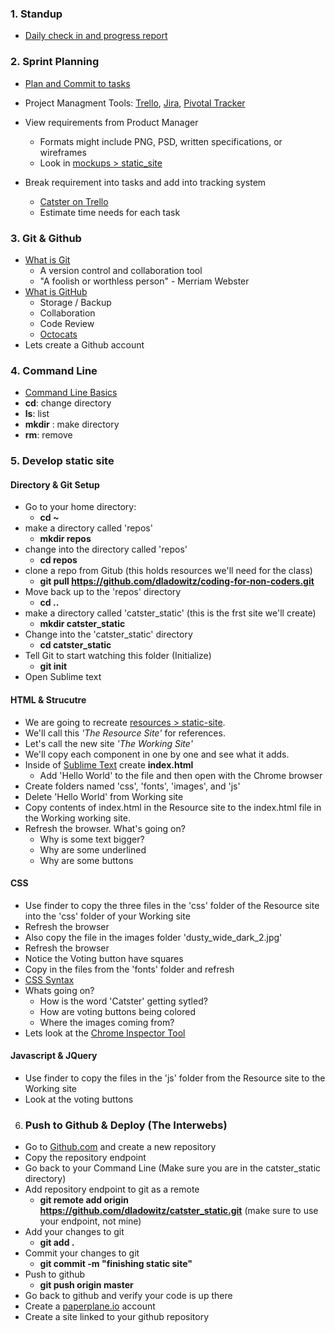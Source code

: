 ### 1. Standup
* [Daily check in and progress report](https://en.wikipedia.org/wiki/Stand-up_meeting)

### 2. Sprint Planning
* [Plan and Commit to tasks](http://scrummethodology.com/scrum-meetings/)
* Project Managment Tools: 	[Trello](http:www.trello.com), [Jira](https://www.atlassian.com/software/jira), [Pivotal Tracker](http://www.pivotaltracker.com/)
* View requirements from Product Manager 
	* Formats might include PNG, PSD, written specifications, or wireframes
	* Look in [mockups > static_site](https://github.com/dladowitz/coding-for-non-coders/tree/master/mockups/static_site)

* Break requirement into tasks and add into tracking system
	* [Catster on Trello](https://trello.com/b/A8z9nktd/catster) 
	* Estimate time needs for each task

### 3. Git & Github
* [What is Git](http://readwrite.com/2013/09/30/understanding-github-a-journey-for-beginners-part-1)
	*  A version control and collaboration tool 
	* "A foolish or worthless person" - Merriam Webster	 	
* [What is GitHub](https://github.com/)
	* Storage / Backup
	* Collaboration
	* Code Review
	* [Octocats](https://octodex.github.com/)
* Lets create a Github account

### 4. Command Line
* [Command Line Basics](http://linuxcommand.org/learning_the_shell.php)
* **cd**: change directory
* **ls**: list
* **mkdir** : make directory
* **rm**: remove

### 5. Develop static site
#### Directory & Git Setup
* Go to your home directory: 
 	* **cd ~**
* make a directory called 'repos'
	* **mkdir repos**
* change into the directory called 'repos'
	* **cd repos**
* clone a repo from Gitub (this holds resources we'll need for the class)
	* **git pull https://github.com/dladowitz/coding-for-non-coders.git** 
* Move back up to the 'repos' directory	
	* **cd ..**
* make a directory called 'catster_static' (this is the frst site we'll create)
	* **mkdir catster_static**
* Change into the 'catster_static' directory	
	* **cd catster_static**
* Tell Git to start watching this folder (Initialize)
	* **git init**
* Open Sublime text

#### HTML & Strucutre
* We are going to recreate [resources > static-site](https://github.com/dladowitz/coding-for-non-coders/tree/master/resources/static_site). 
* We'll call this *'The Resource Site'* for references.
* Let's call the new site *'The Working Site'*
* We'll copy each component in one by one and see what it adds. 
* Inside of [Sublime Text](http://www.sublimetext.com/3) create **index.html**
	* Add 'Hello World' to the file and then open with the Chrome browser  
* Create folders named 'css', 'fonts', 'images', and 'js'
* Delete 'Hello World' from Working site
* Copy contents of index.html in the Resource site to the index.html file in the Working working site.
* Refresh the browser. What's going on?
	 * Why is some text bigger?
	 * Why are some underlined
	 * Why are some buttons

#### CSS
* Use finder to copy the three files in the 'css' folder of the Resource site into the 'css' folder of your Working site
* Refresh the browser
* Also copy the file in the images folder 'dusty_wide_dark_2.jpg'
* Refresh the browser
* Notice the Voting button have squares
* Copy in the files from the 'fonts' folder and refresh
* [CSS Syntax](http://www.w3schools.com/css/css_syntax.asp)
* Whats going on?
	* How is the word 'Catster' getting sytled? 
	* How are voting buttons being colored
	* Where the images coming from?
* Lets look at the [Chrome Inspector Tool](https://developer.chrome.com/devtools)

#### Javascript & JQuery
* Use finder to copy the files in the 'js' folder from the Resource site to the Working site
* Look at the voting buttons

6. ### Push to Github & Deploy (The Interwebs)
* Go to [Github.com](https://github.com/) and create a new repository
* Copy the repository endpoint
* Go back to your Command Line (Make sure you are in the catster_static directory)
* Add repository endpoint to git as a remote
	* **git remote add origin https://github.com/dladowitz/catster_static.git** (make sure to use your endpoint, not mine)
* Add your changes to git 
	* **git add .**
* Commit your changes to git
	* **git commit -m "finishing static site"** 
* Push to github
	* **git push origin master**
* Go back to github and verify your code is up there
* Create a [paperplane.io](https://www.paperplane.io) account
* Create a site linked to your github repository	















